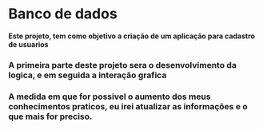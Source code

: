 # Banco de dados

**Este projeto, tem como objetivo a criação de um aplicação para cadastro de usuarios**

### A primeira parte deste projeto sera o desenvolvimento da logica, e em seguida a interação grafica

### A medida em que for possivel o aumento dos meus conhecimentos praticos, eu irei atualizar as informações e o que mais for preciso.

 